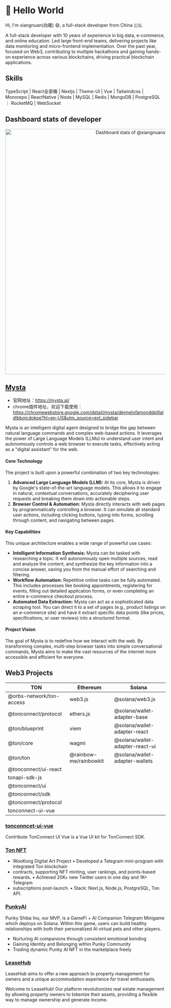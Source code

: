 # 👋 Hello World 
 
Hi, I'm xiangnuan(向暖) 😄, a full-stack developer from China 🇨🇳.

A full-stack developer with 10 years of experience in big data, e-commerce, and online education. Led large front-end teams, delivering projects like data monitoring and micro-frontend implementation. Over the past year, focused on Web3, contributing to multiple hackathons and gaining hands-on experience across various blockchains, driving practical blockchain applications.

## Skills

TypeScript | React全家桶 | Nextjs | Theme-UI | Vue | Tailwindcss | Monorepo | ReactNative | Node | MySQL | Redis | MongoDB | PostgreSQL ｜ RocketMQ | WebSocket


## Dashboard stats of developer

<a href="https://next.ossinsight.io/widgets/official/compose-user-dashboard-stats?user_id=24558814" target="_blank" style="display: block" align="center">
  <picture>
    <source media="(prefers-color-scheme: dark)" srcset="https://next.ossinsight.io/widgets/official/compose-user-dashboard-stats/thumbnail.png?user_id=24558814&image_size=auto&color_scheme=dark" width="771" height="auto">
    <img alt="Dashboard stats of @xiangnuans" src="https://next.ossinsight.io/widgets/official/compose-user-dashboard-stats/thumbnail.png?user_id=24558814&image_size=auto&color_scheme=light" width="771" height="auto">
  </picture>
</a>

<!-- Made with [OSS Insight](https://ossinsight.io/) -->

## [Mysta](https://mysta.ai/)

- 官网地址：https://mysta.ai/
- chrome插件地址，欢迎下载使用：https://chromewebstore.google.com/detail/mysta/dejmelofamonddplllaldlbbojcdokoe?hl=en-US&utm_source=ext_sidebar


Mysta is an intelligent digital agent designed to bridge the gap between natural language commands and complex web-based actions. It leverages the power of Large Language Models (LLMs) to understand user intent and autonomously controls a web browser to execute tasks, effectively acting as a "digital assistant" for the web.

#### Core Technology

The project is built upon a powerful combination of two key technologies:

1.  **Advanced Large Language Models (LLM):** At its core, Mysta is driven by Google's state-of-the-art language models. This allows it to engage in natural, contextual conversations, accurately deciphering user requests and breaking them down into actionable steps.
2.  **Browser Control & Automation:** Mysta directly interacts with web pages by programmatically controlling a browser. It can simulate all standard user actions, including clicking buttons, typing into forms, scrolling through content, and navigating between pages.

#### Key Capabilities

This unique architecture enables a wide range of powerful use cases:

*   **Intelligent Information Synthesis:** Mysta can be tasked with researching a topic. It will autonomously open multiple sources, read and analyze the content, and synthesize the key information into a concise answer, saving you from the manual effort of searching and filtering.
*   **Workflow Automation:** Repetitive online tasks can be fully automated. This includes processes like booking appointments, registering for events, filling out detailed application forms, or even completing an entire e-commerce checkout process.
*   **Automated Data Extraction:** Mysta can act as a sophisticated data scraping tool. You can direct it to a set of pages (e.g., product listings on an e-commerce site) and have it extract specific data points (like prices, specifications, or user reviews) into a structured format.

#### Project Vision

The goal of Mysta is to redefine how we interact with the web. By transforming complex, multi-step browser tasks into simple conversational commands, Mysta aims to make the vast resources of the internet more accessible and efficient for everyone.

## Web3 Projects


| **TON**                                      | **Ethereum**                          | **Solana**                                      |
|----------------------------------------------|--------------------------------------|-------------------------------------------------|
| @orbs-network/ton-access                     | web3.js                              | @solana/web3.js                                 |
| @tonconnect/protocol                         | ethers.js                            | @solana/wallet-adapter-base                     |
| @ton/blueprint                               | viem                                 | @solana/wallet-adapter-react                    |
| @ton/core                                    | wagmi                                | @solana/wallet-adapter-react-ui                 |
| @ton/ton                                     | @rainbow-me/rainbowkit              | @solana/wallet-adapter-wallets                  |
| @tonconnect/ui-react                         |                                      |                                                 |
| tonapi-sdk-js                                |                                      |                                                 |
| @tonconnect/ui                               |                                      |                                                 |
| @tonconnect/sdk                              |                                      |                                                 |
| @tonconnect/protocol                         |                                      |                                                 |
| tonconnect-ui-vue                           |                                      |                                                 |


### [tonconncet-ui-vue](https://github.com/TownSquareXYZ/tonconnect-ui-vue)
Contribute TonConnect UI Vue is a Vue UI kit for TonConnect SDK.

 
### [Ton NFT](https://xiangnuans.github.io/xiangnuans/projects/ton-nft)

- WooKong Digital Art Project • Developed a Telegram mini-program with integrated Ton blockchain
- contracts, supporting NFT minting, user rankings, and points-based rewards. • Achieved 20K+ new Twitter users in one day and 1K+ Telegram
- subscriptions post-launch. • Stack: Next.js, Node.js, PostgreSQL, Ton API.


### [PunkyAI](https://github.com/punky-lab/punky-tma)
Punky Shiba Inu, our MVP, is a GameFi + AI Companion Telegram Minigame which deploys on Solana. Within this game, users can build healthy relationships with both their personalized AI virtual pets and other players.
- Nurturing AI companions through consistent emotional bonding
- Gaining Identity and Belonging within Punky Community
- Trading dynamic Punky AI NFT in the marketplace freely

### [LeaseHub](https://github.com/xiangnuans/LeaseHub)
LeaseHub aims to offer a new approach to property management for owners and a unique accommodation experience for travel enthusiasts.

Welcome to LeaseHub! Our platform revolutionizes real estate management by allowing property owners to tokenize their assets, providing a flexible way to manage ownership and generate income.
